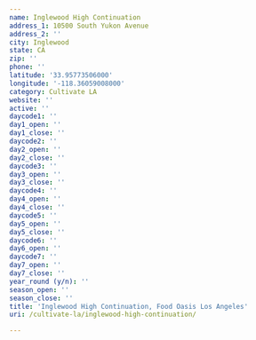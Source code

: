 ```yaml
---
name: Inglewood High Continuation
address_1: 10500 South Yukon Avenue
address_2: ''
city: Inglewood
state: CA
zip: ''
phone: ''
latitude: '33.95773506000'
longitude: '-118.36059008000'
category: Cultivate LA
website: ''
active: ''
daycode1: ''
day1_open: ''
day1_close: ''
daycode2: ''
day2_open: ''
day2_close: ''
daycode3: ''
day3_open: ''
day3_close: ''
daycode4: ''
day4_open: ''
day4_close: ''
daycode5: ''
day5_open: ''
day5_close: ''
daycode6: ''
day6_open: ''
daycode7: ''
day7_open: ''
day7_close: ''
year_round (y/n): ''
season_open: ''
season_close: ''
title: 'Inglewood High Continuation, Food Oasis Los Angeles'
uri: /cultivate-la/inglewood-high-continuation/

---
```

